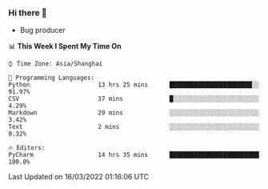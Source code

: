 ### Hi there 👋
* Bug producer
<!--START_SECTION:waka-->
📊 **This Week I Spent My Time On** 

```text
⌚︎ Time Zone: Asia/Shanghai

💬 Programming Languages: 
Python                   13 hrs 25 mins      ███████████████████████░░   91.97% 
CSV                      37 mins             █░░░░░░░░░░░░░░░░░░░░░░░░   4.29% 
Markdown                 29 mins             ░░░░░░░░░░░░░░░░░░░░░░░░░   3.42% 
Text                     2 mins              ░░░░░░░░░░░░░░░░░░░░░░░░░   0.32%

🔥 Editors: 
PyCharm                  14 hrs 35 mins      █████████████████████████   100.0%

```


 Last Updated on 16/03/2022 01:16:06 UTC
<!--END_SECTION:waka-->
